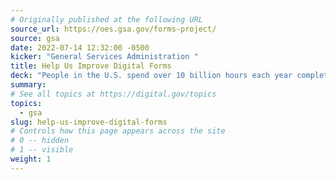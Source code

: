 ```yaml
---
# Originally published at the following URL
source_url: https://oes.gsa.gov/forms-project/
source: gsa
date: 2022-07-14 12:32:00 -0500
kicker: "General Services Administration "
title: Help Us Improve Digital Forms
deck: "People in the U.S. spend over 10 billion hours each year completing government forms. The Office of Evaluation Sciences is working to reduce this burden and make digital forms easier and more accessible. You can help by filling out a short typical form. It will take less than five minutes!"
summary:
# See all topics at https://digital.gov/topics
topics:
  - gsa
slug: help-us-improve-digital-forms
# Controls how this page appears across the site
# 0 -- hidden
# 1 -- visible
weight: 1
---
```

